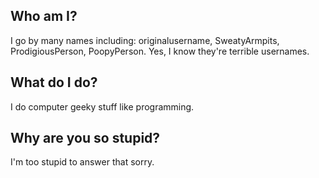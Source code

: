 ## Who am I?
I go by many names including: originalusername, SweatyArmpits, ProdigiousPerson, PoopyPerson. Yes, I know they're terrible usernames.
## What do I do?
I do computer geeky stuff like programming.
## Why are you so stupid?
I'm too stupid to answer that sorry.
